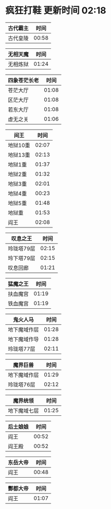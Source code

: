 # 疯狂打鞋 更新时间 02:18

| 古代霸主   | 时间    |
|--------|-------|
| 古代皇陵 | 00:58 |

| 无相天魔   | 时间    |
|--------|-------|
| 无相炼狱 | 01:24 |

| 四象苍茫长老   | 时间    |
|--------|-------|
| 苍茫大厅 | 01:08 |
| 区茫大厅 | 01:08 |
| 若东大厅 | 01:08 |
| 虚无之关 | 01:06 |

| 间王   | 时间    |
|--------|-------|
| 地狱10重 | 02:07 |
| 地狱13重 | 02:13 |
| 地狱1重 | 01:37 |
| 地狱2重 | 01:32 |
| 地狱3重 | 02:01 |
| 地狱4重 | 00:23 |
| 地狱5重 | 01:48 |
| 地狱重 | 01:53 |
| 阎王 | 02:08 |

| 叹息之王   | 时间    |
|--------|-------|
| 玲珑塔79层 | 02:15 |
| 玲下塔79层 | 02:15 |
| 叹息回廊 | 01:21 |

| 猛魔之王   | 时间    |
|--------|-------|
| 扶血魔宫 | 01:19 |
| 铁血魔宫 | 01:19 |

| 鬼火人马   | 时间    |
|--------|-------|
| 地下魔域作层 | 01:28 |
| 地下魔域作导 | 01:28 |
| 玲珑塔77层 | 02:11 |

| 魔界巨兽   | 时间    |
|--------|-------|
| 地下魔域作层 | 01:29 |
| 玲珑塔76层 | 02:12 |

| 魔界统领   | 时间    |
|--------|-------|
| 地下魔域七层 | 01:25 |

| 后土娘娘   | 时间    |
|--------|-------|
| 阎王 | 00:52 |
| 阎王殿 | 00:52 |

| 东岳大帝   | 时间    |
|--------|-------|
| 阎王 | 00:48 |

| 酆都大帝   | 时间    |
|--------|-------|
| 阎王 | 01:07 |